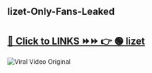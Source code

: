 
 ## lizet-Only-Fans-Leaked

# <h2><a href="https://clipsfans.com/lizet&ref=git">🔗 Click to LINKS ⏩⏩ 👉 🟢 lizet </a></h2>

<a href="https://clipsfans.com/lizet&ref=git" rel="nofollow" data-target="animated-image.originalLink"><img src="https://i.ibb.co.com/xMMVF88/686577567.gif" alt="Viral Video Original" style="max-width: 100%; display: inline-block;" data-target="animated-image.originalImage"></a>
